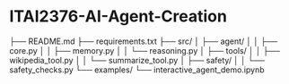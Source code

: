 # ITAI2376-AI-Agent-Creation
├── README.md
├── requirements.txt
├── src/
│   ├── agent/
│   │   ├── core.py
│   │   ├── memory.py
│   │   └── reasoning.py
│   ├── tools/
│   │   ├── wikipedia_tool.py
│   │   └── summarize_tool.py
│   ├── safety/
│   │   └── safety_checks.py
└── examples/
    └── interactive_agent_demo.ipynb

